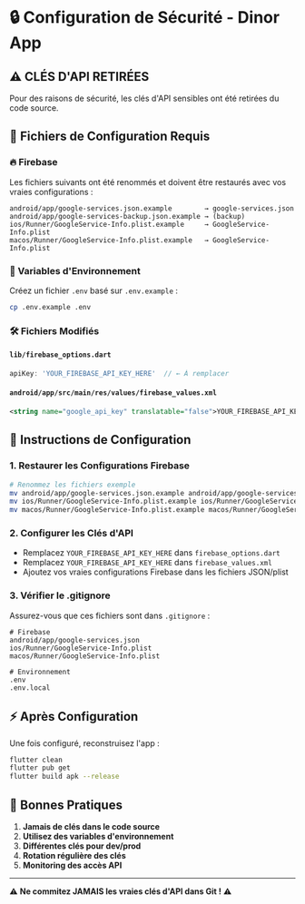 # 🔒 Configuration de Sécurité - Dinor App

## ⚠️ CLÉS D'API RETIRÉES

Pour des raisons de sécurité, les clés d'API sensibles ont été retirées du code source.

## 📁 Fichiers de Configuration Requis

### 🔥 Firebase
Les fichiers suivants ont été renommés et doivent être restaurés avec vos vraies configurations :

```
android/app/google-services.json.example        → google-services.json
android/app/google-services-backup.json.example → (backup)
ios/Runner/GoogleService-Info.plist.example     → GoogleService-Info.plist  
macos/Runner/GoogleService-Info.plist.example   → GoogleService-Info.plist
```

### 📝 Variables d'Environnement
Créez un fichier `.env` basé sur `.env.example` :

```bash
cp .env.example .env
```

### 🛠️ Fichiers Modifiés

#### `lib/firebase_options.dart`
```dart
apiKey: 'YOUR_FIREBASE_API_KEY_HERE'  // ← À remplacer
```

#### `android/app/src/main/res/values/firebase_values.xml`  
```xml
<string name="google_api_key" translatable="false">YOUR_FIREBASE_API_KEY_HERE</string>
```

## 🚀 Instructions de Configuration

### 1. **Restaurer les Configurations Firebase**
```bash
# Renommez les fichiers exemple
mv android/app/google-services.json.example android/app/google-services.json
mv ios/Runner/GoogleService-Info.plist.example ios/Runner/GoogleService-Info.plist
mv macos/Runner/GoogleService-Info.plist.example macos/Runner/GoogleService-Info.plist
```

### 2. **Configurer les Clés d'API**
- Remplacez `YOUR_FIREBASE_API_KEY_HERE` dans `firebase_options.dart`
- Remplacez `YOUR_FIREBASE_API_KEY_HERE` dans `firebase_values.xml`
- Ajoutez vos vraies configurations Firebase dans les fichiers JSON/plist

### 3. **Vérifier le .gitignore**
Assurez-vous que ces fichiers sont dans `.gitignore` :
```
# Firebase
android/app/google-services.json
ios/Runner/GoogleService-Info.plist
macos/Runner/GoogleService-Info.plist

# Environnement
.env
.env.local
```

## ⚡ Après Configuration

Une fois configuré, reconstruisez l'app :
```bash
flutter clean
flutter pub get
flutter build apk --release
```

## 🔐 Bonnes Pratiques

1. **Jamais de clés dans le code source**
2. **Utilisez des variables d'environnement**
3. **Différentes clés pour dev/prod**
4. **Rotation régulière des clés**
5. **Monitoring des accès API**

---

⚠️ **Ne commitez JAMAIS les vraies clés d'API dans Git !** ⚠️